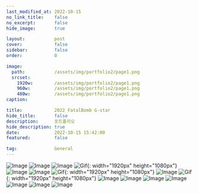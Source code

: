 ```yaml
---
last_modified_at: 2022-10-15
no_link_title:    false 
no_excerpt:       false 
hide_image:       true

layout:           post
cover:            false
sidebar:          false
order:            0

image:
  path:           /assets/img/portfolio2/page1.png
  srcset:
    1920w:        /assets/img/portfolio2/page1.png
    960w:         /assets/img/portfolio2/page1.png
    480w:         /assets/img/portfolio2/page1.png
caption:          

title:            2022 FatalBomb G-star
hide_title:       false
description:      포트폴리오
hide_description: true
date:             2022-10-15 15:42:00
featured:         false

tag:              General
---
```



![Image](/assets/img/portfolio2/page1.png)
![Image](/assets/img/portfolio2/page2.png)
![Image](/assets/img/portfolio2/page3.png)
![Gif](/assets/img/portfolio2/page4_0.gif){: width="1920px" height="1080px"}
![Image](/assets/img/portfolio2/page4.png)
![Image](/assets/img/portfolio2/page4_1.png)
![Gif](/assets/img/portfolio2/page5_0.gif){: width="1920px" height="1080px"}
![Image](/assets/img/portfolio2/page5.png)
![Gif](/assets/img/portfolio2/page6_0.gif){: width="1920px" height="1080px"}
![Image](/assets/img/portfolio2/page6.png)
![Image](/assets/img/portfolio2/page6_1.png)
![Image](/assets/img/portfolio2/page7.png)
![Image](/assets/img/portfolio2/page8.png)
![Image](/assets/img/portfolio2/page9.png)
![Image](/assets/img/portfolio2/page10.png)
![Image](/assets/img/portfolio2/page11.png)